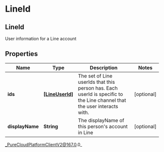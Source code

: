 # LineId

## LineId
User information for a Line account

## Properties

|Name | Type | Description | Notes|
|------------ | ------------- | ------------- | -------------|
| **ids** | [**[LineUserId]**](LineUserId) | The set of Line userIds that this person has. Each userId is specific to the Line channel that the user interacts with. | [optional] |
| **displayName** | **String** | The displayName of this person&#39;s account in Line | [optional] |



_PureCloudPlatformClientV2@167.0.0_

